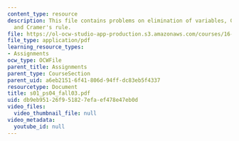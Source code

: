 ```yaml
---
content_type: resource
description: This file contains problems on elimination of variables, Gaussian?reduction,
  and Cramer's rule.
file: https://ol-ocw-studio-app-production.s3.amazonaws.com/courses/16-01-unified-engineering-i-ii-iii-iv-fall-2005-spring-2006/db9eb95126f951827efaef478e47eb0d_s01_ps04_fall03.pdf
file_type: application/pdf
learning_resource_types:
- Assignments
ocw_type: OCWFile
parent_title: Assignments
parent_type: CourseSection
parent_uid: a6eb2151-6f41-806d-94ff-dc83eb5f4337
resourcetype: Document
title: s01_ps04_fall03.pdf
uid: db9eb951-26f9-5182-7efa-ef478e47eb0d
video_files:
  video_thumbnail_file: null
video_metadata:
  youtube_id: null
---
```

